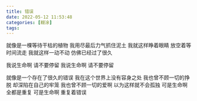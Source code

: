```yaml
---
title: 错误
date: 2022-05-12 11:53:48
categories: [糊涂]
tags:
---
```


就像是一棵等待干枯的植物
我用尽最后力气抓住泥土
我就这样睁着眼睛
放空着等时间流走
我就这样一动不动
仿佛已经过了很久
<!-- more -->
我说生命啊
请不要停留
我说生命啊
请不要停留
 
就像是一个存在了很久的错误
我在这个世界上没有容身之处
我也曾不顾一切的挣脱
却深陷在自己的牢笼
我也曾不顾一切的爱啊
以为这样就不会孤独
可是生命啊
全都是重复
可是生命啊
重复着错误